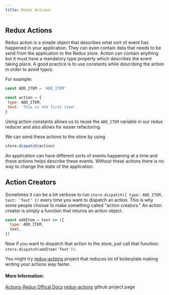 ```yaml
---
title: Redux Actions
---
```

## Redux Actions

Redux action is a simple object that describes what sort of event has happened in your application. They can even contain
data that needs to be send from the application to the Redux store. Action can contain anything but it must have a mandatory
type property which describes the event taking place. A good practice is to use constants while describing the action in order to avoid typos.

For example:

```js
const ADD_ITEM = 'ADD_ITEM'

const action = {
 type: ADD_ITEM,
 text: 'This is the first item'
}
```

Using action constants allows us to reuse the `ADD_ITEM` variable in our redux reducer and also allows for easier refactoring.

We can send these actions to the store by using 
```javascript 
store.dispatch(action)
```

An application can have different sorts of events happening at a time and these actions helps describe these events. Without these actions there is no way to change the state of the application. 

## Action Creators

Sometimes it can be a bit verbose to run `store.dispatch({ type: ADD_ITEM, text: 'Text' })` every time you want to dispatch an action. This is why some people choose to make something called "action creators." An action creator is simply a function that returns an action object. 

```js
const addItem = text => ({
  type: ADD_ITEM,
  text,
})
```

Now if you want to dispatch that action to the store, just call that function: `store.dispatch(addItem('Text'))`.

You might try [redux-actions](https://github.com/redux-utilities/redux-actions) project that reduces lot of boilerplate making writing your actions way faster.

#### More Information:
<!-- Please add any articles you think might be helpful to read before writing the article -->
[Actions-Redux Offical Docs](https://redux.js.org/basics/actions)
[redux-actions](https://github.com/redux-utilities/redux-actions) github project page


